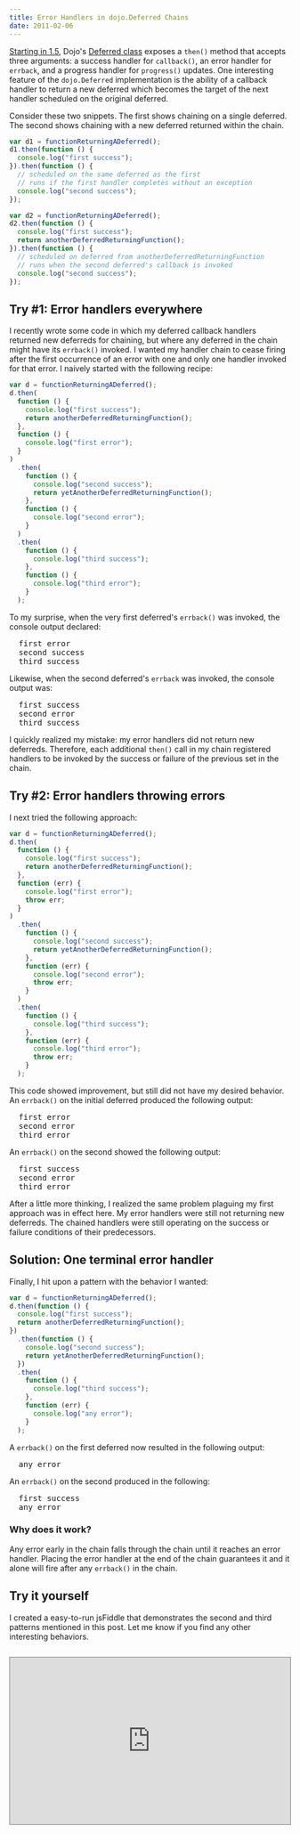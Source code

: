 ```yaml
---
title: Error Handlers in dojo.Deferred Chains
date: 2011-02-06
---
```


<a href="http://www.sitepen.com/blog/2010/05/03/robust-promises-with-dojo-deferred-1-5/">Starting in 1.5</a>, Dojo's <a href="http://dojotoolkit.org/api/1.5/dojo/Deferred">Deferred class</a> exposes a `then()` method that accepts three arguments: a success handler for `callback()`, an error handler for `errback`, and a progress handler for `progress()` updates. One interesting feature of the `dojo.Deferred` implementation is the ability of a callback handler to return a new deferred which becomes the target of the next handler scheduled on the original deferred.

Consider these two snippets. The first shows chaining on a single deferred. The second shows chaining with a new deferred returned within the chain.

```javascript
var d1 = functionReturningADeferred();
d1.then(function () {
  console.log("first success");
}).then(function () {
  // scheduled on the same deferred as the first
  // runs if the first handler completes without an exception
  console.log("second success");
});

var d2 = functionReturningADeferred();
d2.then(function () {
  console.log("first success");
  return anotherDeferredReturningFunction();
}).then(function () {
  // scheduled on deferred from anotherDeferredReturningFunction
  // runs when the second deferred's callback is invoked
  console.log("second success");
});
```

<h2>Try #1: Error handlers everywhere</h2>

I recently wrote some code in which my deferred callback handlers returned new deferreds for chaining, but where any deferred in the chain might have its `errback()` invoked. I wanted my handler chain to cease firing after the first occurrence of an error with one and only one handler invoked for that error. I naively started with the following recipe:

```javascript
var d = functionReturningADeferred();
d.then(
  function () {
    console.log("first success");
    return anotherDeferredReturningFunction();
  },
  function () {
    console.log("first error");
  }
)
  .then(
    function () {
      console.log("second success");
      return yetAnotherDeferredReturningFunction();
    },
    function () {
      console.log("second error");
    }
  )
  .then(
    function () {
      console.log("third success");
    },
    function () {
      console.log("third error");
    }
  );
```

To my surprise, when the very first deferred's `errback()` was invoked, the console output declared:

<pre>
  first error
  second success
  third success
</pre>

Likewise, when the second deferred's `errback` was invoked, the console output was:

<pre>
  first success
  second error
  third success
</pre>

I quickly realized my mistake: my error handlers did not return new deferreds. Therefore, each additional `then()` call in my chain registered handlers to be invoked by the success or failure of the previous set in the chain.

<h2>Try #2: Error handlers throwing errors</h2>

I next tried the following approach:

```javascript
var d = functionReturningADeferred();
d.then(
  function () {
    console.log("first success");
    return anotherDeferredReturningFunction();
  },
  function (err) {
    console.log("first error");
    throw err;
  }
)
  .then(
    function () {
      console.log("second success");
      return yetAnotherDeferredReturningFunction();
    },
    function (err) {
      console.log("second error");
      throw err;
    }
  )
  .then(
    function () {
      console.log("third success");
    },
    function (err) {
      console.log("third error");
      throw err;
    }
  );
```

This code showed improvement, but still did not have my desired behavior. An `errback()` on the initial deferred produced the following output:

<pre>
  first error
  second error
  third error
</pre>

An `errback()` on the second showed the following output:

<pre>
  first success
  second error
  third error
</pre>

After a little more thinking, I realized the same problem plaguing my first approach was in effect here. My error handlers were still not returning new deferreds. The chained handlers were still operating on the success or failure conditions of their predecessors.

<h2>Solution: One terminal error handler</h2>

Finally, I hit upon a pattern with the behavior I wanted:

```javascript
var d = functionReturningADeferred();
d.then(function () {
  console.log("first success");
  return anotherDeferredReturningFunction();
})
  .then(function () {
    console.log("second success");
    return yetAnotherDeferredReturningFunction();
  })
  .then(
    function () {
      console.log("third success");
    },
    function (err) {
      console.log("any error");
    }
  );
```

A `errback()` on the first deferred now resulted in the following output:

<pre>
  any error
</pre>

An `errback()` on the second produced in the following:

<pre>
  first success
  any error
</pre>

<h3>Why does it work?</h3>

Any error early in the chain falls through the chain until it reaches an error handler. Placing the error handler at the end of the chain guarantees it and it alone will fire after any `errback()` in the chain.

<h2>Try it yourself</h2>

I created a easy-to-run jsFiddle that demonstrates the second and third patterns mentioned in this post. Let me know if you find any other interesting behaviors.

<iframe style="width: 100%; height: 300px; border: 1px solid gray; margin-top: 1em" src="http://jsfiddle.net/parente/Azh4t/embedded/"></iframe>
